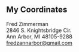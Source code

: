 ## My Coordinates

Fred Zimmerman  
2846 S. Knightsbridge Cir.  
Ann Arbor, MI 48105-9288  
fredzannarbor@gmail.com  




